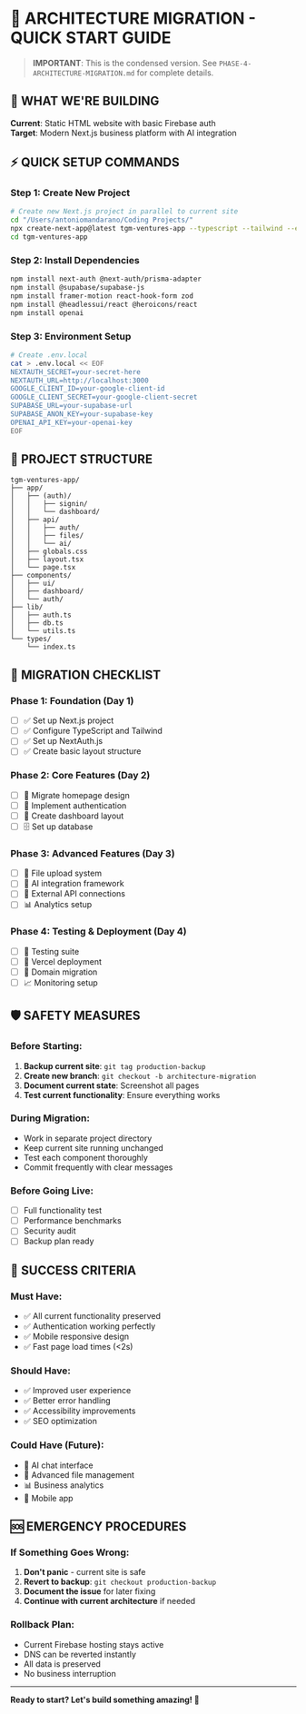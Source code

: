 # 🚀 ARCHITECTURE MIGRATION - QUICK START GUIDE

> **IMPORTANT**: This is the condensed version. See `PHASE-4-ARCHITECTURE-MIGRATION.md` for complete details.

## 🎯 **WHAT WE'RE BUILDING**

**Current**: Static HTML website with basic Firebase auth  
**Target**: Modern Next.js business platform with AI integration

## ⚡ **QUICK SETUP COMMANDS**

### Step 1: Create New Project
```bash
# Create new Next.js project in parallel to current site
cd "/Users/antoniomandarano/Coding Projects/"
npx create-next-app@latest tgm-ventures-app --typescript --tailwind --eslint --app
cd tgm-ventures-app
```

### Step 2: Install Dependencies
```bash
npm install next-auth @next-auth/prisma-adapter
npm install @supabase/supabase-js
npm install framer-motion react-hook-form zod
npm install @headlessui/react @heroicons/react
npm install openai
```

### Step 3: Environment Setup
```bash
# Create .env.local
cat > .env.local << EOF
NEXTAUTH_SECRET=your-secret-here
NEXTAUTH_URL=http://localhost:3000
GOOGLE_CLIENT_ID=your-google-client-id
GOOGLE_CLIENT_SECRET=your-google-client-secret
SUPABASE_URL=your-supabase-url
SUPABASE_ANON_KEY=your-supabase-key
OPENAI_API_KEY=your-openai-key
EOF
```

## 📁 **PROJECT STRUCTURE**
```
tgm-ventures-app/
├── app/
│   ├── (auth)/
│   │   ├── signin/
│   │   └── dashboard/
│   ├── api/
│   │   ├── auth/
│   │   ├── files/
│   │   └── ai/
│   ├── globals.css
│   ├── layout.tsx
│   └── page.tsx
├── components/
│   ├── ui/
│   ├── dashboard/
│   └── auth/
├── lib/
│   ├── auth.ts
│   ├── db.ts
│   └── utils.ts
└── types/
    └── index.ts
```

## 🔄 **MIGRATION CHECKLIST**

### Phase 1: Foundation (Day 1)
- [ ] ✅ Set up Next.js project
- [ ] ✅ Configure TypeScript and Tailwind
- [ ] ✅ Set up NextAuth.js
- [ ] ✅ Create basic layout structure

### Phase 2: Core Features (Day 2)
- [ ] 🎨 Migrate homepage design
- [ ] 🔐 Implement authentication
- [ ] 📱 Create dashboard layout
- [ ] 🗄️ Set up database

### Phase 3: Advanced Features (Day 3)
- [ ] 📁 File upload system
- [ ] 🤖 AI integration framework
- [ ] 🔗 External API connections
- [ ] 📊 Analytics setup

### Phase 4: Testing & Deployment (Day 4)
- [ ] 🧪 Testing suite
- [ ] 🚀 Vercel deployment
- [ ] 🔄 Domain migration
- [ ] 📈 Monitoring setup

## 🛡️ **SAFETY MEASURES**

### Before Starting:
1. **Backup current site**: `git tag production-backup`
2. **Create new branch**: `git checkout -b architecture-migration`
3. **Document current state**: Screenshot all pages
4. **Test current functionality**: Ensure everything works

### During Migration:
- Work in separate project directory
- Keep current site running unchanged
- Test each component thoroughly
- Commit frequently with clear messages

### Before Going Live:
- [ ] Full functionality test
- [ ] Performance benchmarks
- [ ] Security audit
- [ ] Backup plan ready

## 🎯 **SUCCESS CRITERIA**

### Must Have:
- ✅ All current functionality preserved
- ✅ Authentication working perfectly
- ✅ Mobile responsive design
- ✅ Fast page load times (<2s)

### Should Have:
- ✅ Improved user experience
- ✅ Better error handling
- ✅ Accessibility improvements
- ✅ SEO optimization

### Could Have (Future):
- 🤖 AI chat interface
- 📁 Advanced file management
- 📊 Business analytics
- 📱 Mobile app

## 🆘 **EMERGENCY PROCEDURES**

### If Something Goes Wrong:
1. **Don't panic** - current site is safe
2. **Revert to backup**: `git checkout production-backup`
3. **Document the issue** for later fixing
4. **Continue with current architecture** if needed

### Rollback Plan:
- Current Firebase hosting stays active
- DNS can be reverted instantly
- All data is preserved
- No business interruption

---

**Ready to start? Let's build something amazing! 🚀**
